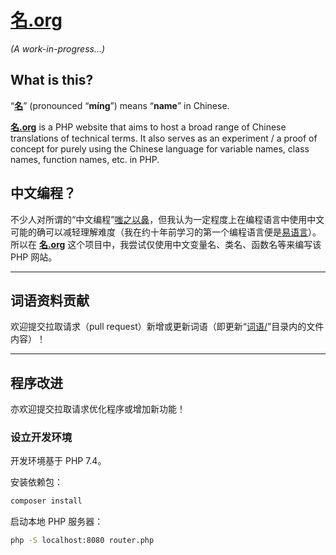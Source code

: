 # [名.org](https://名.org/)

_(A work-in-progress…)_

## What is this?

“**[名](https://en.wiktionary.org/wiki/名)**” (pronounced “**míng**”) means “**name**” in Chinese.

**[名.org](https://名.org/)** is a PHP website that aims to host a broad range of Chinese translations of technical terms. It also serves as an experiment / a proof of concept for purely using the Chinese language for variable names, class names, function names, etc. in PHP.

## 中文编程？

不少人对所谓的“中文编程”[嗤之以鼻](https://www.zhihu.com/question/355223335)，但我认为一定程度上在编程语言中使用中文可能的确可以减轻理解难度（我在约十年前学习的第一个编程语言便是[易语言](https://baike.baidu.com/item/%E6%98%93%E8%AF%AD%E8%A8%80)）。所以在 **[名.org](https://名.org/)** 这个项目中，我尝试仅使用中文变量名、类名、函数名等来编写该 PHP 网站。

---

## 词语资料贡献

欢迎提交拉取请求（pull request）新增或更新词语（即更新“[词语/](https://github.com/hesyifei/ming/tree/master/%E8%AF%8D%E8%AF%AD)”目录内的文件内容）！

---

## 程序改进

亦欢迎提交拉取请求优化程序或增加新功能！

### 设立开发环境

开发环境基于 PHP 7.4。

安装依赖包：

```bash
composer install
```

启动本地 PHP 服务器：

```bash
php -S localhost:8080 router.php
```
